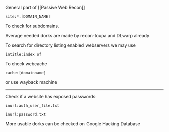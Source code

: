 General part of [[Passive Web Recon]]

```
site:*.[DOMAIN_NAME] 
```

To check for subdomains.

Average needed dorks are made by recon-toupa and DLwarp already

To search for directory listing enabled webservers we may use

```
intitle:index of
```

To check webcache

```
cache:[domainname]
```

or use wayback machine

---
Check if a website has exposed passwords:

```
inurl:auth_user_file.txt
```

```
inurl:password.txt
```

More usable dorks can be checked on Google Hacking Database